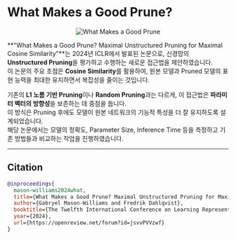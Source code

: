 # What Makes a Good Prune?

<div align="center">
  <img src="https://github.com/user-attachments/assets/9deb18d7-66ff-4c77-8cf1-5e45bd600568" alt="What Makes a Good Prune">
</div>

**"What Makes a Good Prune? Maximal Unstructured Pruning for Maximal Cosine Similarity"**는 2024년 ICLR에서 발표된 논문으로, 신경망의 **Unstructured Pruning**을 평가하고 수행하는 새로운 접근법을 제안하였습니다.  
이 논문의 주요 초점은 **Cosine Similarity**를 활용하여, 원본 모델과 Pruned 모델의 표현 능력을 최대한 유지하면서 복잡성을 줄이는 것입니다.  

기존의 **L1 노름 기반 Pruning**이나 **Random Pruning**과는 다르게, 이 접근법은 **파라미터 벡터의 방향성**을 보존하는 데 중점을 둡니다.  
이 방식은 Pruning 후에도 모델이 원본 네트워크의 기능적 특성을 더 잘 유지하도록 설계되었습니다.  
해당 논문에서는 모델의 정확도, Parameter Size, Inference Time 등을 측정하고 기존 방법들과 비교하는 작업을 진행하였습니다.

---

## Citation

```bibtex
@inproceedings{
  mason-williams2024what,
  title={What Makes a Good Prune? Maximal Unstructured Pruning for Maximal Cosine Similarity},
  author={Gabryel Mason-Williams and Fredrik Dahlqvist},
  booktitle={The Twelfth International Conference on Learning Representations},
  year={2024},
  url={https://openreview.net/forum?id=jsvvPVVzwf}
}

